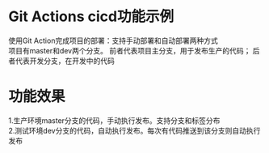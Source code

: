 # Git Actions cicd功能示例
使用Git Action完成项目的部署：支持手动部署和自动部署两种方式  
项目有master和dev两个分支。
前者代表项目主分支，用于发布生产的代码；
后者代表开发分支，在开发中的代码  

# 功能效果
1.生产环境master分支的代码，手动执行发布。支持分支和标签分布  
2.测试环境dev分支的代码，自动执行发布。每次有代码推送到该分支则自动执行发布
